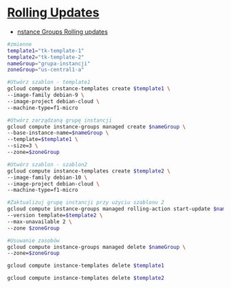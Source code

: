 # [Rolling Updates](https://szkolachmury.pl/google-cloud-platform-droga-architekta/tydzien-5-instance-groups-i-autoskalowanie/rolling-updates-hands-on/)

* [nstance Groups Rolling updates](https://cloud.google.com/compute/docs/instance-groups/rolling-out-updates-to-managed-instance-groups)

```bash
#zmienne
template1="tk-template-1"
template2="tk-template-2"
nameGroup="grupa-instancji"
zoneGroup="us-central1-a"

#Utwórz szablon - template1
gcloud compute instance-templates create $template1 \
--image-family debian-9 \
--image-project debian-cloud \
--machine-type=f1-micro

#Utwórz zarządzaną grupę instancji
gcloud compute instance-groups managed create $nameGroup \
--base-instance-name=$nameGroup \
--template=$template1 \
--size=3 \
--zone=$zoneGroup

#Utwórz szablon - szablon2
gcloud compute instance-templates create $template2 \
--image-family debian-10 \
--image-project debian-cloud \
--machine-type=f1-micro

#Zaktualizuj grupę instancji przy użyciu szablonu 2
gcloud compute instance-groups managed rolling-action start-update $nameGroup \
--version template=$template2 \
--max-unavailable 2 \
--zone $zoneGroup

#Usuwanie zasobów
gcloud compute instance-groups managed delete $nameGroup \
--zone=$zoneGroup

gcloud compute instance-templates delete $template1

gcloud compute instance-templates delete $template2
```